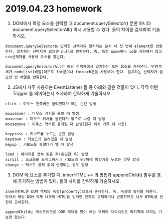 # 2019.04.23 homework





1. DOM에서 특정 요소를 선택할 때 document.querySelector() 뿐만 아니라 document.querySelectorAll() 역시 사용할 수 있다. 둘의 차이를 검색하여 기술하시오.



```
document.querySelector는 입력한 선택자와 일치하는 문서 내 첫 번째 element를 반환한다. 일치하는 선택자가 없으면 null을 반환한다. 즉, 특정 name이나 id를 제한하지 않고 css선택자를 사용해 요소를 찾는다.

document.querySelectorAll는 해당 선택자에서 일치하는 모든 요소를 가져온다. 반환객체가 nodeList(배열)이므로 for문이나 foreach문을 사용해야 한다. 일치하는 선택자가 없으면 빈 배열을 반환한다.
```





2. JS에서 자주 사용하는 EventListener 들 중 아래와 같은 것들이 있다. 각각 어떤 Trigger 를 의미하는지 조사하여 간략하게 기술하시오. 

```
click : 마우스 왼쪽버튼 클릭했다가 떼는 순간 발생

mouseover : 마우스 커서를 올릴 때 발생
mouseout : 마우스 커서를 올렸다가 밖으로 나갈 때 발생
mousemove : 마우스 커서를 움직일 때 발생(현재 위치 기록 때 사용)

keypress : 키보드를 누르는 순간 발생
keydown : 키보드가 눌려있을 때 발생
keyup : 키보드를 눌렀다가 뗄 때 발생

load : 페이지를 전부 읽은 후(로딩한 후) 발생
scroll : 스크롤을 드래그하거나 키보드의 위/아래 방향키를 누르는 경우 발생
change : 텍스트 폼의 값이 변경되는 경우 발생
```





3. DOM 에 요소를 추가할 때, innerHTML += 의 방법과 appendChild() 함수를 통해 추가하는 방법이 있다. 둘의 차이를 간략하게 기술하시오.

```
innerHTML은 DOM 객체의 속성(property)으로서 존재한다. 즉, 속성에 동작을 취한다. 따라서 해당 DOM 객체 내부의 HTML을 입력한 인자로 교체하거나 반환하므로 내부 HTML을 완전히 교체한다.

appendChild는 메소드이므로 DOM 객체를 받아 해당 객체의 자식리스트 마지막에 더하는 기능만 맡는다.
```

